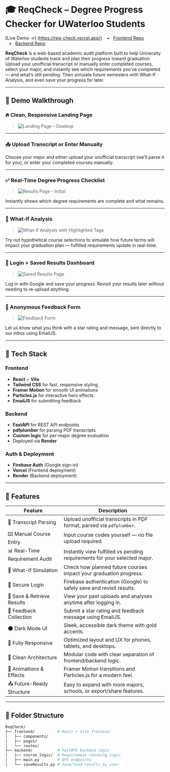 # 🎓 ReqCheck – Degree Progress Checker for UWaterloo Students

[Live Demo →] (https://req-check.vercel.app/) &nbsp;&nbsp;&nbsp;•&nbsp;&nbsp;&nbsp;[Frontend Repo](https://github.com/priyanshusinghal12/ReqCheck/tree/main/frontend) &nbsp;&nbsp;&nbsp;•&nbsp;&nbsp;&nbsp;[Backend Repo](https://github.com/priyanshusinghal12/ReqCheck/tree/main/backend)

**ReqCheck** is a web-based academic audit platform built to help University of Waterloo students track and plan their progress toward graduation. Upload your unofficial transcript or manually enter completed courses, select your major, and instantly see which requirements you’ve completed — and what’s still pending. Then simulate future semesters with What-If Analysis, and even save your progress for later.

---

## 🚀 Demo Walkthrough

### 🔥 Clean, Responsive Landing Page

> ![Landing Page – Desktop](https://github.com/user-attachments/assets/1337bc6d-9fb2-43fb-816d-c68b9c95a86d)

---

### 📥 Upload Transcript or Enter Manually

Choose your major and either upload your unofficial transcript (we’ll parse it for you), or enter your completed courses manually.

---

### ✅ Real-Time Degree Progress Checklist

> ![Results Page - Initial](https://github.com/user-attachments/assets/7542b090-222e-4aa4-a456-f2243433f796)

Instantly shows which degree requirements are complete and what remains.

---

### 🧪 What-If Analysis

> ![What-If Analysis with Highlighted Tags](https://github.com/user-attachments/assets/8e123f0b-2c3f-40ac-9ea3-967366402189)

Try out hypothetical course selections to simulate how future terms will impact your graduation plan — fulfilled requirements update in real-time.

---

### 💾 Login + Saved Results Dashboard

> ![Saved Results Page](https://github.com/user-attachments/assets/90daf106-843c-4775-b295-9931a3e24414)

Log in with Google and save your progress. Revisit your results later without needing to re-upload anything.

---

### 💬 Anonymous Feedback Form

> ![Feedback Form](https://github.com/user-attachments/assets/1b1de6f4-1d73-4ac3-a794-bfe37555f4b8)

Let us know what you think with a star rating and message, sent directly to our inbox using EmailJS.

---

## 🧠 Tech Stack

### Frontend
- **React** + **Vite**
- **Tailwind CSS** for fast, responsive styling
- **Framer Motion** for smooth UI animations
- **Particles.js** for interactive hero effects
- **EmailJS** for submitting feedback

### Backend
- **FastAPI** for REST API endpoints
- **pdfplumber** for parsing PDF transcripts
- **Custom logic** for per-major degree evaluation
- Deployed via **Render**

### Auth & Deployment
- **Firebase Auth** (Google sign-in)
- **Vercel** (Frontend deployment)
- **Render** (Backend deployment)

---

## 🧩 Features

| Feature                         | Description                                                                 |
|----------------------------------|-----------------------------------------------------------------------------|
| 📄 Transcript Parsing            | Upload unofficial transcripts in PDF format, parsed via `pdfplumber`.       |
| ⌨️ Manual Course Entry           | Input course codes yourself — no file upload required.                      |
| 📊 Real-Time Requirement Audit   | Instantly view fulfilled vs pending requirements for your selected major.   |
| 🧪 What-If Simulation            | Check how planned future courses impact your graduation progress.           |
| 🔐 Secure Login                  | Firebase authentication (Google) to safely save and revisit results.        |
| 💾 Save & Retrieve Results       | View your past uploads and analyses anytime after logging in.               |
| 💬 Feedback Collection           | Submit a star rating and feedback message using EmailJS.                    |
| 🌑 Dark Mode UI                  | Sleek, accessible dark theme with gold accents.                             |
| 📱 Fully Responsive              | Optimized layout and UX for phones, tablets, and desktops.                  |
| 🧠 Clean Architecture            | Modular code with clear separation of frontend/backend logic.               |
| 🎨 Animations & Effects         | Framer Motion transitions and Particles.js for a modern feel.               |
| 📤 Future-Ready Structure        | Easy to expand with more majors, schools, or export/share features.         |

---

## 📁 Folder Structure

```bash
ReqCheck/
├── frontend/          # React + Vite frontend
│   ├── components/
│   ├── pages/
│   └── routes/
├── backend/           # FastAPI backend logic
│   ├── course_logic/  # Requirement-checking logic
│   ├── main.py        # API endpoints
│   └── saveResults.py # Save/load results by user
